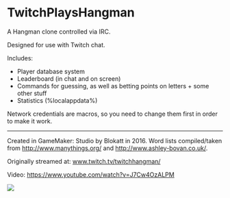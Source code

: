# TwitchPlaysHangman
A Hangman clone controlled via IRC.

Designed for use with Twitch chat.

Includes:
 - Player database system
 - Leaderboard (in chat and on screen)
 - Commands for guessing, as well as betting points on letters + some other stuff
 - Statistics (%localappdata%)

Network credentials are macros, so you need to change them first in order to make it work.

------

Created in GameMaker: Studio by Blokatt in 2016.
Word lists compiled/taken from http://www.manythings.org/ and http://www.ashley-bovan.co.uk/.



Originally streamed at: www.twitch.tv/twitchhangman/

Video: https://www.youtube.com/watch?v=J7Cw4OzALPM

![](http://puu.sh/lNgy6/79c603618c.png)
